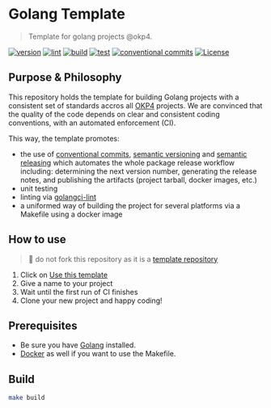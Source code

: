 # Golang Template

> Template for golang projects @okp4.

[![version](https://img.shields.io/github/v/release/okp4/template-go?style=for-the-badge&logo=github)](https://github.com/okp4/template-go/releases)
[![lint](https://img.shields.io/github/workflow/status/okp4/template-go/Lint?label=lint&style=for-the-badge&logo=github)](https://github.com/okp4/template-go/actions/workflows/lint.yml)
[![build](https://img.shields.io/github/workflow/status/okp4/template-go/build?label=build&style=for-the-badge&logo=github)](https://github.com/okp4/template-go/actions/workflows/build.yml)
[![test](https://img.shields.io/github/workflow/status/okp4/template-go/test?label=test&style=for-the-badge&logo=github)](https://github.com/okp4/template-go/actions/workflows/test.yml)
[![conventional commits](https://img.shields.io/badge/Conventional%20Commits-1.0.0-yellow.svg?style=for-the-badge&logo=conventionalcommits)](https://conventionalcommits.org)
[![License](https://img.shields.io/badge/License-BSD_3--Clause-blue.svg?style=for-the-badge)](https://opensource.org/licenses/BSD-3-Clause)

## Purpose & Philosophy

This repository holds the template for building Golang projects with a consistent set of standards accros all [OKP4](https://github.com/okp4) projects. We are convinced that the quality of the code depends on clear and consistent coding conventions, with an automated enforcement (CI).

This way, the template promotes:

- the use of [conventional commits](https://www.conventionalcommits.org/en/v1.0.0/), [semantic versioning](https://semver.org/) and [semantic releasing](https://github.com/cycjimmy/semantic-release-action) which automates the whole package release workflow including: determining the next version number, generating the release notes, and publishing the artifacts (project tarball, docker images, etc.)
- unit testing
- linting via [golangci-lint](https://github.com/golangci/golangci-lint)
- a uniformed way of building the project for several platforms via a Makefile using a docker image

## How to use

> 🚨 do not fork this repository as it is a [template repository](https://docs.github.com/en/repositories/creating-and-managing-repositories/creating-a-repository-from-a-template)

1. Click on [Use this template](https://github.com/okp4/template-go/generate)
2. Give a name to your project
3. Wait until the first run of CI finishes
4. Clone your new project and happy coding!

## Prerequisites

- Be sure you have [Golang](https://go.dev/doc/install) installed.
- [Docker](https://docs.docker.com/engine/install/) as well if you want to use the Makefile.

## Build

```sh
make build
```
